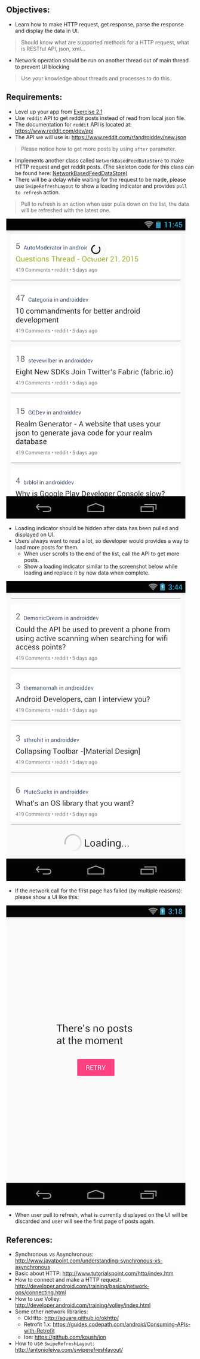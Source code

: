 ## Objectives:
* Learn how to make HTTP request, get response, parse the response and display the data in UI.
> Should know what are supported methods for a HTTP request, what is RESTful API, json, xml...
* Network operation should be run on another thread out of main thread to prevent UI blocking
> Use your knowledge about threads and processes to do this.

## Requirements:
* Level up your app from [Exercise 2.1](Exercise_2_1_List_everything_out)
* Use `reddit` API to get reddit posts instead of read from local json file.
* The documentation for `reddit` API is located at: https://www.reddit.com/dev/api
* The API we will use is: https://www.reddit.com/r/androiddev/new.json
> Please notice how to get more posts by using `after` parameter.

* Implements another class called `NetworkBasedFeedDataStore` to make HTTP request and get reddit posts. (The skeleton code for this class can be found here: [NetworkBasedFeedDataStore](https://github.com/jupitervn/Android_AreYouAndroidDev/blob/master_network_calls/app/src/main/java/com/hasbrain/areyouandroiddev/datastore/NetworkBasedFeedDatastore.java))
* There will be a delay while waiting for the request to be made, please use `SwipeRefreshLayout` to show a loading indicator and provides `pull to refresh` action.
> Pull to refresh is an action when user pulls down on the list, the data will be refreshed with the latest one.

![Pull to refresh](images/ex7/refresh_layout.png)

* Loading indicator should be hidden after data has been pulled and displayed on UI.
* Users always want to read a lot, so developer would provides a way to load more posts for them.
    + When user scrolls to the end of the list, call the API to get more posts.
    + Show a loading indicator similar to the screenshot below while loading and replace it by new data when complete.

![Load more indicator](images/ex7/load_more.png)

* If the network call for the first page has failed (by multiple reasons): please show a UI like this:

![Empty layout](images/ex7/retry.png)

* When user pull to refresh, what is currently displayed on the UI will be discarded and user will see the first page of posts again.

## References:
* Synchronous vs Asynchronous: http://www.javatpoint.com/understanding-synchronous-vs-asynchronous
*  Basic about HTTP: http://www.tutorialspoint.com/http/index.htm
* How to connect and make a HTTP request: http://developer.android.com/training/basics/network-ops/connecting.html
* How to use Volley: http://developer.android.com/training/volley/index.html
* Some other network libraries:
    + OkHttp: http://square.github.io/okhttp/
    + Retrofit 1.x: https://guides.codepath.com/android/Consuming-APIs-with-Retrofit
    + Ion: https://github.com/koush/ion
* How to use `SwipeRefreshLayout`: http://antonioleiva.com/swiperefreshlayout/

